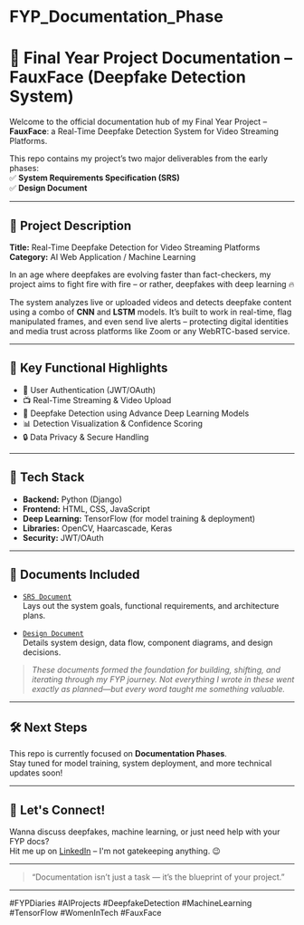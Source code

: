 # FYP_Documentation_Phase
# 📄 Final Year Project Documentation – FauxFace (Deepfake Detection System)

Welcome to the official documentation hub of my Final Year Project – **FauxFace**: a Real-Time Deepfake Detection System for Video Streaming Platforms.  

This repo contains my project’s two major deliverables from the early phases:  
✅ **System Requirements Specification (SRS)**  
✅ **Design Document**

---

## 🧠 Project Description

**Title:** Real-Time Deepfake Detection for Video Streaming Platforms  
**Category:** AI Web Application / Machine Learning  

In an age where deepfakes are evolving faster than fact-checkers, my project aims to fight fire with fire – or rather, deepfakes with deep learning 🔥

The system analyzes live or uploaded videos and detects deepfake content using a combo of **CNN** and **LSTM** models. It’s built to work in real-time, flag manipulated frames, and even send live alerts – protecting digital identities and media trust across platforms like Zoom or any WebRTC-based service.

---

## 🧩 Key Functional Highlights

- 👤 User Authentication (JWT/OAuth)
- 📺 Real-Time Streaming & Video Upload
- 🧠 Deepfake Detection using Advance Deep Learning Models
- 📊 Detection Visualization & Confidence Scoring
- 🔒 Data Privacy & Secure Handling

---

## 🔧 Tech Stack

- **Backend:** Python (Django)
- **Frontend:** HTML, CSS, JavaScript
- **Deep Learning:** TensorFlow (for model training & deployment)
- **Libraries:** OpenCV, Haarcascade, Keras
- **Security:** JWT/OAuth

---

## 📁 Documents Included

- [`SRS Document`](https://github.com/bisma-azeem-13/FYP_Documentation_Phase/blob/main/Bisma_Azeem_FYP_SRS.pdf)  
  Lays out the system goals, functional requirements, and architecture plans.

- [`Design Document`](https://github.com/bisma-azeem-13/FYP_Documentation_Phase/blob/main/Bisma_Azeem_FYP_Design_Doc.pdf)  
  Details system design, data flow, component diagrams, and design decisions.

> *These documents formed the foundation for building, shifting, and iterating through my FYP journey. Not everything I wrote in these went exactly as planned—but every word taught me something valuable.*

---

## 🛠️ Next Steps

This repo is currently focused on **Documentation Phases**.  
Stay tuned for model training, system deployment, and more technical updates soon!

---

## 💬 Let's Connect!

Wanna discuss deepfakes, machine learning, or just need help with your FYP docs?  
Hit me up on [LinkedIn](https://www.linkedin.com/in/bisma-azeem-qureshi/) – I'm not gatekeeping anything. 😉

---

> “Documentation isn’t just a task — it’s the blueprint of your project.”

---

#FYPDiaries #AIProjects #DeepfakeDetection #MachineLearning #TensorFlow #WomenInTech #FauxFace
